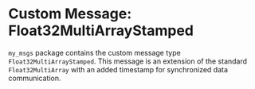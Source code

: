 # Custom Message: Float32MultiArrayStamped

`my_msgs` package contains the custom message type `Float32MultiArrayStamped`. This message is an extension of the standard `Float32MultiArray` with an added timestamp for synchronized data communication.

